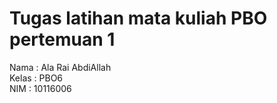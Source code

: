# Tugas latihan mata kuliah PBO pertemuan 1
Nama  : Ala Rai AbdiAllah  
Kelas : PBO6  
NIM   : 10116006  
